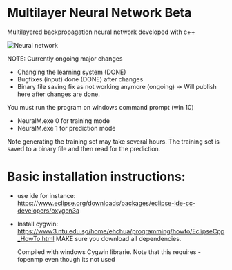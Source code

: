 # Multilayer Neural Network Beta
Multilayered backpropagation neural network developed with c++

![Neural network](https://www.ttaito.fi/images/trainedabit.png)

NOTE: Currently ongoing major changes
- Changing the learning system (DONE)
- Bugfixes (input) done (DONE) after changes
- Binary file saving fix as not working anymore (ongoing)
-> Will publish here after changes are done. 

You must run the program on windows command prompt (win 10)
- NeuralM.exe 0 for training mode
- NeuralM.exe 1 for prediction mode

Note generating the training set may take several hours. The training set is saved to a binary file and then read for the prediction.

# Basic installation instructions: 
- use ide for instance: https://www.eclipse.org/downloads/packages/eclipse-ide-cc-developers/oxygen3a
- Install cygwin: https://www3.ntu.edu.sg/home/ehchua/programming/howto/EclipseCpp_HowTo.html
  MAKE sure you download all dependencies. 
  
  Compiled with windows Cygwin librarie. Note that this requires -fopenmp even though its not used
  
